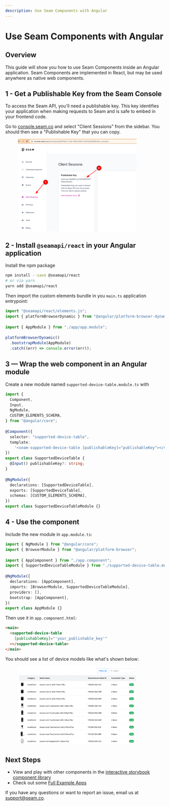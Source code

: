 ```yaml
---
description: Use Seam Components with Angular
---
```


# Use Seam Components with Angular

## Overview

This guide will show you how to use Seam Components inside an Angular application.
Seam Components are implemented in React, but may be used anywhere as native web components.

## 1 - Get a Publishable Key from the Seam Console

To access the Seam API, you'll need a publishable key. This key
identifies your application when making requests to Seam and is
safe to embed in your frontend code.

Go to [console.seam.co](https://console.seam.co) and select
"Client Sessions" from the sidebar. You should then see a
"Publishable Key" that you can copy.

<figure><img src="../.gitbook/assets/publishable-key-copy.png" alt="Publishable key" width="375"><figcaption></figcaption></figure>


## 2 - Install `@seamapi/react` in your Angular application

Install the npm package 

```bash
npm install --save @seamapi/react
# or via yarn
yarn add @seamapi/react
```

Then import the custom elements bundle in you `main.ts` application entrypoint:

```typescript
import "@seamapi/react/elements.js";
import { platformBrowserDynamic } from "@angular/platform-browser-dynamic";

import { AppModule } from "./app/app.module";

platformBrowserDynamic()
  .bootstrapModule(AppModule)
  .catch((err) => console.error(err));
```

## 3 — Wrap the web component in an Angular module

Create a new module named `supported-device-table.module.ts` with

```typescript
import {
  Component,
  Input,
  NgModule,
  CUSTOM_ELEMENTS_SCHEMA,
} from "@angular/core";

@Component({
  selector: "supported-device-table",
  template:
    '<seam-supported-device-table [publishableKey]="publishableKey"></seam-supported-device-table>',
})
export class SupportedDeviceTable {
  @Input() publishableKey?: string;
}

@NgModule({
  declarations: [SupportedDeviceTable],
  exports: [SupportedDeviceTable],
  schemas: [CUSTOM_ELEMENTS_SCHEMA],
})
export class SupportedDeviceTableModule {}
```

## 4 - Use the component

Include the new module in `app.module.ts`:

```typescript
import { NgModule } from "@angular/core";
import { BrowserModule } from "@angular/platform-browser";

import { AppComponent } from "./app.component";
import { SupportedDeviceTableModule } from "./supported-device-table.module";

@NgModule({
  declarations: [AppComponent],
  imports: [BrowserModule, SupportedDeviceTableModule],
  providers: [],
  bootstrap: [AppComponent],
})
export class AppModule {}
```

Then use it in `app.component.html`:

```html
<main>
  <supported-device-table
    [publishableKey]="'your_publishable_key'"
  ></supported-device-table>
</main>
```

You should see a list of device models like what's shown below:

<figure><img src="../.gitbook/assets/supported-device-table.png" alt="Connect account" width="375"><figcaption></figcaption></figure>

## Next Steps

- View and play with other components in the [interactive storybook component library](https://react.seam.co/)
- Check out some [Full Example Apps](https://github.com/seamapi/react/tree/main/examples)

If you have any questions or want to report an issue, email us at support@seam.co.

